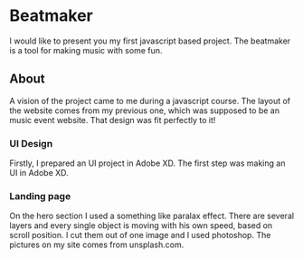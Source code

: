 # Beatmaker

I would like to present you my first javascript based project. The beatmaker is a tool for making music with some fun.

## About

A vision of the project came to me during a javascript course. The layout of the website comes from my previous one, which was supposed to be an music event website. That design was fit perfectly to it!

### UI Design

Firstly, I prepared an UI project in Adobe XD.
The first step was making an UI in Adobe XD.

### Landing page

On the hero section I used a something like paralax effect. There are several layers and every single object is moving with his own speed, based on scroll position. I cut them out of one image and I used photoshop. The pictures on my site comes from unsplash.com.
